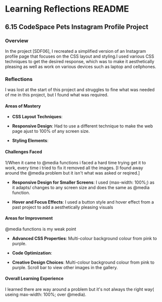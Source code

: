
# Learning Reflections README 

## **6.15 CodeSpace Pets Instagram Profile Project**

### Overview
In the project [SDF06], I recreated a simplified version of an Instagram profile page that focuses on the CSS layout and styling.I used various CSS techniques to get the desired response, which was to make it aesthetically pleasing as well as work on various devices such as laptop and cellphones.

### Reflections
I was lost at the start of this project and struggles to fine what was needed of me in this project, but I found what was required.


#### Areas of Mastery

- **CSS Layout Techniques**:

- **Responsive Design**:
Had to use a different technique to make the web page ajust to 100% of any screen size.
 
- **Styling Elements**: 

#### Challenges Faced
1/When it came to @media functions i faced a hard time trying get it to work, every time i tried to fix it removed all the images.                                     [I found away around the @media problem but it isn't what was asked or reqired.]




- **Responsive Design for Smaller Screens**:
I used (max-width: 100%;) as it adapts/ changes to any screen size and does the same as @media function.

- **Hover and Focus Effects**: 
I used a button style and hover effect from a past project to add a aesthetically pleasing visuals 


#### Areas for Improvement
@media functions is my weak point
- **Advanced CSS Properties**: 
Multi-colour background colour from pink to purple.
- **Code Optimization**: 

- **Creative Design Choices**:
Multi-colour background colour from pink to purple.
Scroll bar to view other images in the gallery.

#### Overall Learning Experience
I learned there are way around a problem but it's not always the right way( useing max-width: 100%; over @media).